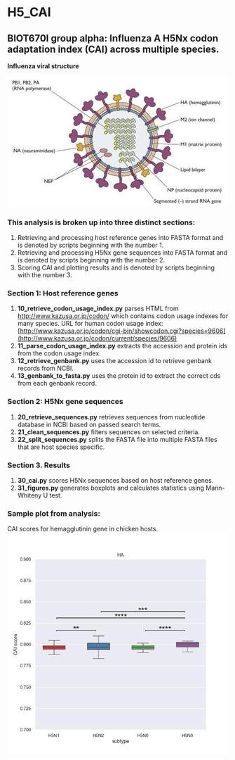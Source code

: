 # H5_CAI
## BIOT670I group alpha: Influenza A H5Nx codon adaptation index (CAI) across multiple species.

**Influenza viral structure**

![alt text](https://github.com/cdonel/H5_CAI/blob/main/readme_images/influenza_virus.jpg)

### This analysis is broken up into three distinct sections:

1. Retrieving and processing host reference genes into FASTA format and is denoted by scripts beginning with the number 1.
2. Retrieving and processing H5Nx gene sequences into FASTA format and is denoted by scripts beginning with the number 2.
3. Scoring CAI and plotting results  and is denoted by scripts beginning with the number 3.

### Section 1: Host reference genes
1. **10_retrieve_codon_usage_index.py** parses HTML from http://www.kazusa.or.jp/codon/ which contains codon usage indexes for many species. 
URL for human codon usage index: [http://www.kazusa.or.jp/codon/cgi-bin/showcodon.cgi?species=9606](http://www.kazusa.or.jp/codon/current/species/9606)
2. **11_parse_codon_usage_index.py** extracts the accession and protein ids from the codon usage index.
3. **12_retrieve_genbank.py** uses the accession id to retrieve genbank records from NCBI.
4. **13_genbank_to_fasta.py** uses the protein id to extract the correct cds from each genbank record.

### Section 2: H5Nx gene sequences
1. **20_retrieve_sequences.py** retrieves sequences from nucleotide database in NCBI based on passed search terms.
2. **21_clean_sequences.py** filters sequences on selected criteria.
3. **22_split_sequences.py** splits the FASTA file into multiple FASTA files that are host species specific.

### Section 3. Results
1. **30_cai.py** scores H5Nx sequences based on host reference genes.
2. **31_figures.py** generates boxplots and calculates statistics using Mann-Whiteny U test.

### Sample plot from analysis:

CAI scores for hemagglutinin gene in chicken hosts.
![alt text](https://github.com/cdonel/H5_CAI/blob/main/readme_images/chicken_HA.jpeg)
